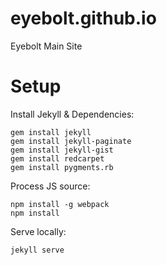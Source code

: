 # eyebolt.github.io
Eyebolt Main Site

# Setup

Install Jekyll & Dependencies:
```
gem install jekyll
gem install jekyll-paginate
gem install jekyll-gist
gem install redcarpet
gem install pygments.rb
```
Process JS source:
```
npm install -g webpack
npm install
```


Serve locally:
```
jekyll serve
```
